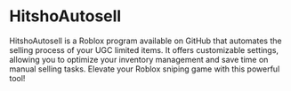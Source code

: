 # HitshoAutosell
HitshoAutosell is a Roblox program available on GitHub that automates the selling process of your UGC limited items. It offers customizable settings, allowing you to optimize your inventory management and save time on manual selling tasks. Elevate your Roblox sniping game with this powerful tool!
